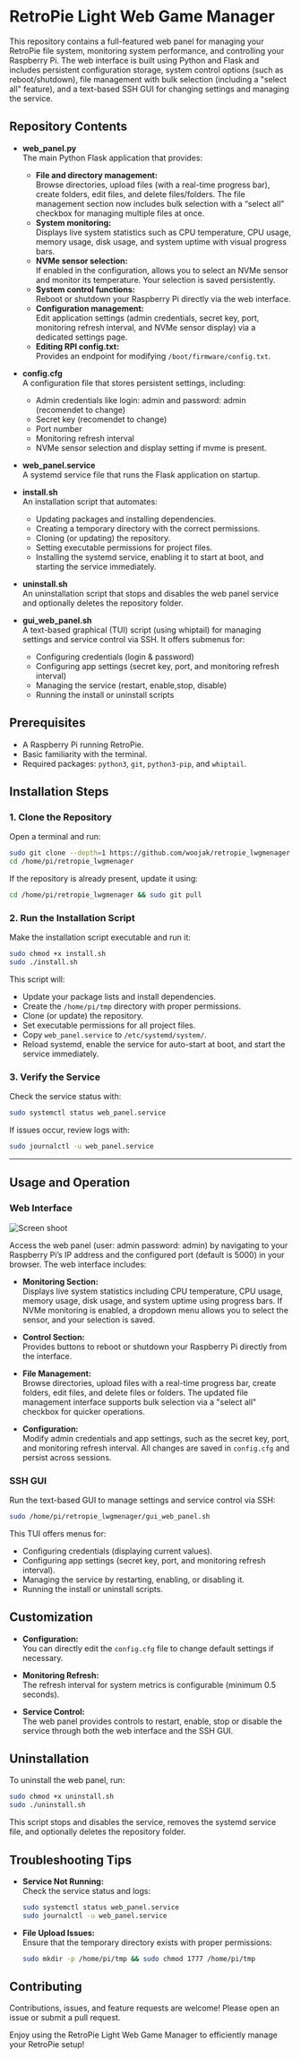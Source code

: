 
# RetroPie Light Web Game Manager

This repository contains a full-featured web panel for managing your RetroPie file system, monitoring system performance, and controlling your Raspberry Pi. The web interface is built using Python and Flask and includes persistent configuration storage, system control options (such as reboot/shutdown), file management with bulk selection (including a "select all" feature), and a text-based SSH GUI for changing settings and managing the service.

## Repository Contents

- **web_panel.py**  
  The main Python Flask application that provides:
  - **File and directory management:**  
    Browse directories, upload files (with a real-time progress bar), create folders, edit files, and delete files/folders. The file management section now includes bulk selection with a “select all” checkbox for managing multiple files at once.
  - **System monitoring:**  
    Displays live system statistics such as CPU temperature, CPU usage, memory usage, disk usage, and system uptime with visual progress bars.
  - **NVMe sensor selection:**  
    If enabled in the configuration, allows you to select an NVMe sensor and monitor its temperature. Your selection is saved persistently.
  - **System control functions:**  
    Reboot or shutdown your Raspberry Pi directly via the web interface.
  - **Configuration management:**  
    Edit application settings (admin credentials, secret key, port, monitoring refresh interval, and NVMe sensor display) via a dedicated settings page.
  - **Editing RPI config.txt:**  
    Provides an endpoint for modifying `/boot/firmware/config.txt`.

- **config.cfg**  
  A configuration file that stores persistent settings, including:
  - Admin credentials like login: admin and password: admin (recomendet to change)
  - Secret key (recomendet to change)
  - Port number
  - Monitoring refresh interval
  - NVMe sensor selection and display setting if mvme is present.

- **web_panel.service**  
  A systemd service file that runs the Flask application on startup.

- **install.sh**  
  An installation script that automates:
  - Updating packages and installing dependencies.
  - Creating a temporary directory with the correct permissions.
  - Cloning (or updating) the repository.
  - Setting executable permissions for project files.
  - Installing the systemd service, enabling it to start at boot, and starting the service immediately.

- **uninstall.sh**  
  An uninstallation script that stops and disables the web panel service and optionally deletes the repository folder.

- **gui_web_panel.sh**  
  A text-based graphical (TUI) script (using whiptail) for managing settings and service control via SSH. It offers submenus for:
  - Configuring credentials (login & password)
  - Configuring app settings (secret key, port, and monitoring refresh interval)
  - Managing the service (restart, enable,stop, disable)
  - Running the install or uninstall scripts

## Prerequisites

- A Raspberry Pi running RetroPie.
- Basic familiarity with the terminal.
- Required packages: `python3`, `git`, `python3-pip`, and `whiptail`.

## Installation Steps

### 1. Clone the Repository

Open a terminal and run:
```bash
sudo git clone --depth=1 https://github.com/woojak/retropie_lwgmenager.git
cd /home/pi/retropie_lwgmenager
```
If the repository is already present, update it using:
```bash
cd /home/pi/retropie_lwgmenager && sudo git pull
```

### 2. Run the Installation Script

Make the installation script executable and run it:
```bash
sudo chmod +x install.sh
sudo ./install.sh
```
This script will:
- Update your package lists and install dependencies.
- Create the `/home/pi/tmp` directory with proper permissions.
- Clone (or update) the repository.
- Set executable permissions for all project files.
- Copy `web_panel.service` to `/etc/systemd/system/`.
- Reload systemd, enable the service for auto-start at boot, and start the service immediately.

### 3. Verify the Service

Check the service status with:
```bash
sudo systemctl status web_panel.service
```
If issues occur, review logs with:
```bash
sudo journalctl -u web_panel.service
```
---

## Usage and Operation

### Web Interface


![Screen shoot](https://raw.githubusercontent.com/woojak/retropie_lwgmenager/refs/heads/main/images/Main.png)


Access the web panel (user: admin password: admin) by navigating to your Raspberry Pi’s IP address and the configured port (default is 5000) in your browser. The web interface includes:

- **Monitoring Section:**  
  Displays live system statistics including CPU temperature, CPU usage, memory usage, disk usage, and system uptime using progress bars. If NVMe monitoring is enabled, a dropdown menu allows you to select the sensor, and your selection is saved.

- **Control Section:**  
  Provides buttons to reboot or shutdown your Raspberry Pi directly from the interface.

- **File Management:**  
  Browse directories, upload files with a real-time progress bar, create folders, edit files, and delete files or folders. The updated file management interface supports bulk selection via a "select all" checkbox for quicker operations.

- **Configuration:**  
  Modify admin credentials and app settings, such as the secret key, port, and monitoring refresh interval. All changes are saved in `config.cfg` and persist across sessions.

### SSH GUI

Run the text-based GUI to manage settings and service control via SSH:
```bash
sudo /home/pi/retropie_lwgmenager/gui_web_panel.sh
```
This TUI offers menus for:
- Configuring credentials (displaying current values).
- Configuring app settings (secret key, port, and monitoring refresh interval).
- Managing the service by restarting, enabling, or disabling it.
- Running the install or uninstall scripts.

## Customization

- **Configuration:**  
  You can directly edit the `config.cfg` file to change default settings if necessary.

- **Monitoring Refresh:**  
  The refresh interval for system metrics is configurable (minimum 0.5 seconds).

- **Service Control:**  
  The web panel provides controls to restart, enable, stop or disable the service through both the web interface and the SSH GUI.

## Uninstallation

To uninstall the web panel, run:
```bash
sudo chmod +x uninstall.sh
sudo ./uninstall.sh
```
This script stops and disables the service, removes the systemd service file, and optionally deletes the repository folder.

## Troubleshooting Tips

- **Service Not Running:**  
  Check the service status and logs:
  ```bash
  sudo systemctl status web_panel.service
  sudo journalctl -u web_panel.service
  ```

- **File Upload Issues:**  
  Ensure that the temporary directory exists with proper permissions:
  ```bash
  sudo mkdir -p /home/pi/tmp && sudo chmod 1777 /home/pi/tmp
  ```

## Contributing

Contributions, issues, and feature requests are welcome! Please open an issue or submit a pull request.





Enjoy using the RetroPie Light Web Game Manager to efficiently manage your RetroPie setup!


